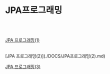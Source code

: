 # JPA프로그래밍
<br/>
<br/>

[JPA 프로그래밍(1)](./DOCS/JPA프로그래밍(1).md)

<br/>
[JPA 프로그래밍(2)](./DOCS/JPA프로그래밍(2).md)


[JPA 프로그래밍(3)](./DOCS/JPA프로그래밍(3).md)
